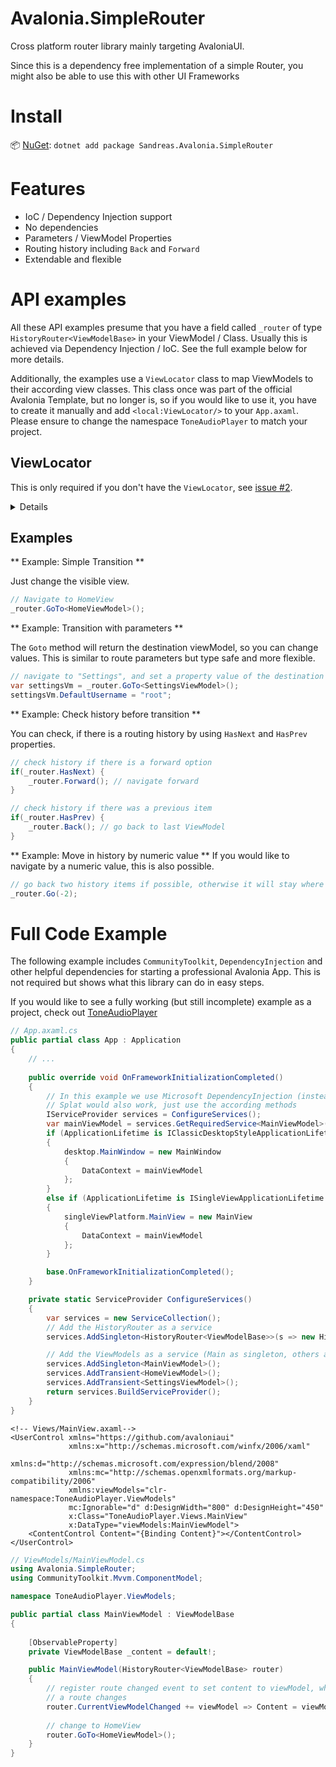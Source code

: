 # Avalonia.SimpleRouter
Cross platform router library mainly targeting AvaloniaUI. 

Since this is a dependency free implementation of a simple Router, you might also be able to use this with other UI Frameworks

# Install

📦 [NuGet](https://nuget.org/packages/Sandreas.Avalonia.SimpleRouter): `dotnet add package Sandreas.Avalonia.SimpleRouter`


# Features

- IoC / Dependency Injection support
- No dependencies
- Parameters / ViewModel Properties
- Routing history including `Back` and `Forward`
- Extendable and flexible


# API examples

All these API examples presume that you have a field called `_router`  of type `HistoryRouter<ViewModelBase>` in your ViewModel / Class. 
Usually this is achieved via Dependency Injection / IoC. See the full example below for more details.

Additionally, the examples use a `ViewLocator` class to map ViewModels to their according view classes.
This class once was part of the official Avalonia Template, but no longer is, so if you would like to use it,
you have to create it manually and add `<local:ViewLocator/>` to your `App.axaml`. 
Please ensure to change the namespace `ToneAudioPlayer` to match your project.

## ViewLocator
This is only required if you don't have the `ViewLocator`, see [issue #2](https://github.com/sandreas/Avalonia.SimpleRouter/issues/2).
<details>

```c#
// ToneAudioPlayer/ViewLocator.cs
using System;
using Avalonia.Controls;
using Avalonia.Controls.Templates;
using ToneAudioPlayer.ViewModels;

namespace ToneAudioPlayer;

public class ViewLocator : IDataTemplate
{
    public Control? Build(object? data)
    {
        if (data is null)
            return null;

        var name = data.GetType().FullName!.Replace("ViewModel", "View");
        var type = Type.GetType(name);

        if (type != null)
        {
            return (Control)Activator.CreateInstance(type)!;
        }
        
        return new TextBlock { Text = name };
    }

    public bool Match(object? data)
    {
        return data is ViewModelBase;
    }
}
```

```xaml
<!-- MyApp/App.axaml -->
<Application xmlns="https://github.com/avaloniaui"
             xmlns:x="http://schemas.microsoft.com/winfx/2006/xaml"
             xmlns:local="using:ToneAudioPlayer"
             x:Class="ToneAudioPlayer.App"
             RequestedThemeVariant="Default">
             <!-- "Default" ThemeVariant follows system theme variant. "Dark" or "Light" are other available options. -->

    <Application.DataTemplates>
        <local:ViewLocator/>
    </Application.DataTemplates>

    <Application.Styles>
        <FluentTheme />
    </Application.Styles>
</Application>
```
</details>

## Examples

** Example: Simple Transition **

Just change the visible view.
```c#
// Navigate to HomeView
_router.GoTo<HomeViewModel>();
```

** Example: Transition with parameters **

The `Goto` method will return the destination viewModel, so you can change values. 
This is similar to route parameters but type safe and more flexible.
```c#
// navigate to "Settings", and set a property value of the destination viewModel
var settingsVm = _router.GoTo<SettingsViewModel>();
settingsVm.DefaultUsername = "root";
```

** Example: Check history before transition **

You can check, if there is a routing history by using `HasNext` and `HasPrev` properties.
```c#
// check history if there is a forward option
if(_router.HasNext) {
    _router.Forward(); // navigate forward
}

// check history if there was a previous item
if(_router.HasPrev) {
    _router.Back(); // go back to last ViewModel
}
```

** Example: Move in history by numeric value **
If you would like to navigate by a numeric value, this is also possible.
```c#
// go back two history items if possible, otherwise it will stay where you are
_router.Go(-2);
```

# Full Code Example

The following example includes `CommunityToolkit`, `DependencyInjection` and other helpful dependencies for starting a professional Avalonia App. 
This is not required but shows what this library can do in easy steps.

If you would like to see a fully working (but still incomplete) example as a project, check out [ToneAudioPlayer](https://github.com/sandreas/ToneAudioPlayer)

```c#
// App.axaml.cs
public partial class App : Application
{
    // ...
    
    public override void OnFrameworkInitializationCompleted()
    {
        // In this example we use Microsoft DependencyInjection (instead of ReactiveUI / Splat)
        // Splat would also work, just use the according methods
        IServiceProvider services = ConfigureServices();
        var mainViewModel = services.GetRequiredService<MainViewModel>();
        if (ApplicationLifetime is IClassicDesktopStyleApplicationLifetime desktop)
        {
            desktop.MainWindow = new MainWindow
            {
                DataContext = mainViewModel
            };
        }
        else if (ApplicationLifetime is ISingleViewApplicationLifetime singleViewPlatform)
        {
            singleViewPlatform.MainView = new MainView
            {
                DataContext = mainViewModel
            };
        }

        base.OnFrameworkInitializationCompleted();
    }

    private static ServiceProvider ConfigureServices()
    {
        var services = new ServiceCollection();
        // Add the HistoryRouter as a service
        services.AddSingleton<HistoryRouter<ViewModelBase>>(s => new HistoryRouter<ViewModelBase>(t => (ViewModelBase)s.GetRequiredService(t)));

        // Add the ViewModels as a service (Main as singleton, others as transient)
        services.AddSingleton<MainViewModel>();
        services.AddTransient<HomeViewModel>();
        services.AddTransient<SettingsViewModel>();
        return services.BuildServiceProvider();
    }
}
```

```xaml
<!-- Views/MainView.axaml-->
<UserControl xmlns="https://github.com/avaloniaui"
             xmlns:x="http://schemas.microsoft.com/winfx/2006/xaml"
             xmlns:d="http://schemas.microsoft.com/expression/blend/2008"
             xmlns:mc="http://schemas.openxmlformats.org/markup-compatibility/2006"
             xmlns:viewModels="clr-namespace:ToneAudioPlayer.ViewModels"
             mc:Ignorable="d" d:DesignWidth="800" d:DesignHeight="450"
             x:Class="ToneAudioPlayer.Views.MainView"
             x:DataType="viewModels:MainViewModel">
    <ContentControl Content="{Binding Content}"></ContentControl>
</UserControl>
```

```c#
// ViewModels/MainViewModel.cs
using Avalonia.SimpleRouter;
using CommunityToolkit.Mvvm.ComponentModel;

namespace ToneAudioPlayer.ViewModels;

public partial class MainViewModel : ViewModelBase
{
       
    [ObservableProperty]
    private ViewModelBase _content = default!;

    public MainViewModel(HistoryRouter<ViewModelBase> router)
    {
        // register route changed event to set content to viewModel, whenever 
        // a route changes
        router.CurrentViewModelChanged += viewModel => Content = viewModel;
        
        // change to HomeView 
        router.GoTo<HomeViewModel>();
    }
}
```